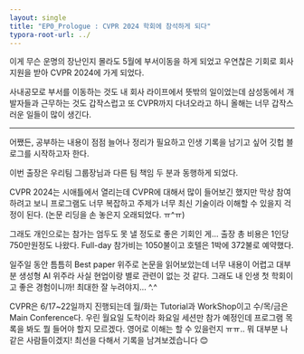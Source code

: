 ```yaml
---
layout: single
title: "EP0_Prologue : CVPR 2024 학회에 참석하게 되다"
typora-root-url: ../
---
```


이게 무슨 운명의 장난인지 몰라도 5월에 부서이동을 하게 되었고 우연찮은 기회로 회사 지원을 받아 CVPR 2024에 가게 되었다.

 

사내공모로 부서를 이동하는 것도 내 회사 라이프에서 뜻밖의 일이었는데 삼성동에서 개발자들과 근무하는 것도 갑작스럽고 또 CVPR까지 다녀오라고 하니 올해는 너무 갑작스러운 일들이 많이 생긴다.

 

--------------------------------------------------------------------------------------------------------------------------------------------

어쨌든, 공부하는 내용이 점점 늘어나 정리가 필요하고 인생 기록을 남기고 싶어 깃헙 블로그를 시작하고자 한다.

  

이번 출장은 우리팀 그룹장님과 다른 팀 책임 두 분과 동행하게 되었다.

CVPR 2024는 시애틀에서 열리는데 CVPR에 대해서 많이 들어보긴 했지만 막상 참여하려고 보니 프로그램도 너무 복잡하고 주제가 너무 최신 기술이라 이해할 수 있을지 걱정이 된다. (논문 리딩을 손 놓은지 오래되었다. ㅠ^ㅠ)

 

그래도 개인으로는 참가는 엄두도 못 낼 정도로 좋은 기회인 게… 출장 총 비용은 1인당 750만원정도 나왔다. Full-day 참가비는 1050불이고 호텔은 1박에 372불로 예약했다. 

 

일주일 동안 틈틈히 Best paper 위주로 논문을 읽어보았는데 너무 내용이 어렵고 대부분 생성형 AI 위주라 사실 현업이랑 별로 관련이 없는 것 같다. 그래도 내 인생 첫 학회이고 좋은 경험이니까! 최대한 잘 누려야지… ^.^

 

CVPR은 6/17~22일까지 진행되는데 월/화는 Tutorial과 WorkShop이고 수/목/금은 Main Conference다. 우린 월요일 도착이라 화요일 세션만 참가 예정인데 프로그램 목록을 봐도 뭘 들어야 할지 모르겠다. 영어로 이해는 할 수 있을런지 ㅠㅠ.. 뭐 대부분 나 같은 사람들이겠지! 최선을 다해서 기록을 남겨보겠습니다 😊
